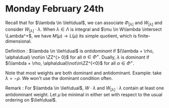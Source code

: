 # Monday February 24th

Recall that for $\lambda \in \lieh\dual$, we can associate $\Phi_{[\lambda]}$ and $W_{[\lambda]}$ and consider $W_{[\lambda]} \cdot \lambda$.
When $\lambda \in \Lambda$ is integral and $\mu \in W\lambda \intersect \Lambda^+$, we have $M(\mu) \to L(\mu)$ its simple quotient, which is finite-dimensional.

Definition
:   $\lambda \in \lieh\dual$ is *antidominant* if $(\lambda + \rho, \alpha\dual) \not\in \ZZ^{> 0}$ for all $\alpha \in \Phi^+$.
    Dually, $\lambda$ is *dominant* if $(\lambda + \rho, \alpha\dual)\not\in\ZZ^{<0}$ for all $\alpha\in\Phi^+$.

Note that most weights are both dominant and antidominant.
Example: take $\lambda = -\rho$.
We won't use the dominant condition often.

Remark
:   For $\lambda \in \lieh\dual$, $W\cdot \lambda$ and $W_{[\lambda]}\cdot \lambda$ contain at least one antidominant weight.
    Let $\mu$ be minimal in either set with respect to the usual ordering on $\lieh\dual$.
